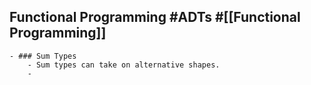 ## Functional Programming #ADTs #[[Functional Programming]]
	- ### Sum Types
		- Sum types can take on alternative shapes.
		-